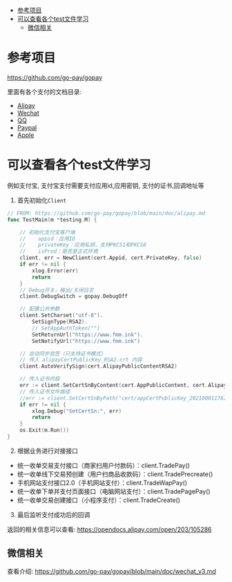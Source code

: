 - [参考项目](#参考项目)
- [ 可以查看各个test文件学习](#-可以查看各个test文件学习)
	- [微信相关](#微信相关)

# 参考项目
<https://github.com/go-pay/gopay>

里面有各个支付的文档目录:

*   [Alipay](https://github.com/go-pay/gopay/blob/main/doc/alipay.md)
*   [Wechat](https://github.com/go-pay/gopay/blob/main/doc/wechat_v3.md)
*   [QQ](https://github.com/go-pay/gopay/blob/main/doc/qq.md)
*   [Paypal](https://github.com/go-pay/gopay/blob/main/doc/paypal.md)
*   [Apple](https://github.com/go-pay/gopay/blob/main/doc/apple.md)

# &#x20;可以查看各个test文件学习

例如支付宝, 支付宝支付需要支付应用id,应用密钥, 支付的证书,回调地址等

1.  首先初始化`Client`

```go
// FROM: https://github.com/go-pay/gopay/blob/main/doc/alipay.md
func TestMain(m *testing.M) {

	// 初始化支付宝客户端
	//    appid：应用ID
	//    privateKey：应用私钥，支持PKCS1和PKCS8
	//    isProd：是否是正式环境
	client, err = NewClient(cert.Appid, cert.PrivateKey, false)
	if err != nil {
		xlog.Error(err)
		return
	}
	// Debug开关，输出/关闭日志
	client.DebugSwitch = gopay.DebugOff

	// 配置公共参数
	client.SetCharset("utf-8").
		SetSignType(RSA2).
		// SetAppAuthToken("")
		SetReturnUrl("https://www.fmm.ink").
		SetNotifyUrl("https://www.fmm.ink")

	// 自动同步验签（只支持证书模式）
	// 传入 alipayCertPublicKey_RSA2.crt 内容
	client.AutoVerifySign(cert.AlipayPublicContentRSA2)

	// 传入证书内容
	err := client.SetCertSnByContent(cert.AppPublicContent, cert.AlipayRootContent, cert.AlipayPublicContentRSA2)
	// 传入证书文件路径
	//err := client.SetCertSnByPath("cert/appCertPublicKey_2021000117673683.crt", "cert/alipayRootCert.crt", "cert/alipayCertPublicKey_RSA2.crt")
	if err != nil {
		xlog.Debug("SetCertSn:", err)
		return
	}
	os.Exit(m.Run())
}
```

2.  根据业务进行对接接口

*   统一收单交易支付接口（商家扫用户付款码）：client.TradePay()
*   统一收单线下交易预创建（用户扫商品收款码）：client.TradePrecreate()
*   手机网站支付接口2.0（手机网站支付）：client.TradeWapPay()
*   统一收单下单并支付页面接口（电脑网站支付）：client.TradePagePay()
*   统一收单交易创建接口（小程序支付）：client.TradeCreate()

3.  最后监听支付成功后的回调

返回的相关信息可以查看: https://opendocs.alipay.com/open/203/105286

## 微信相关
查看介绍: https://github.com/go-pay/gopay/blob/main/doc/wechat_v3.md